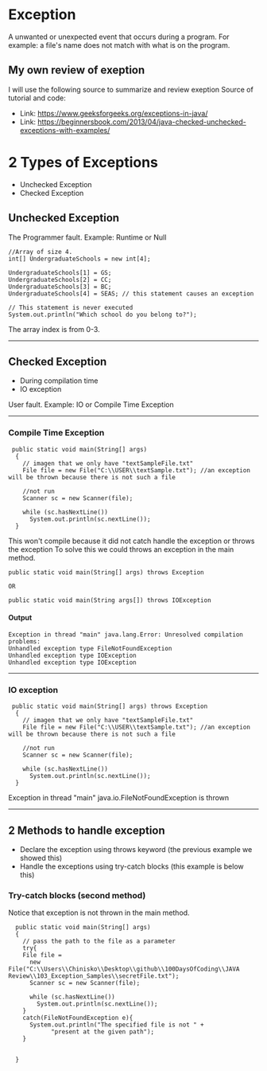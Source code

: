 # Exception
A unwanted or unexpected event that occurs during a program.
For example: a file's name does not match with what is on the program. 

## My own review of exeption

I will use the following source to summarize and review exeption 
Source of tutorial and code:

- Link: https://www.geeksforgeeks.org/exceptions-in-java/
- Link: https://beginnersbook.com/2013/04/java-checked-unchecked-exceptions-with-examples/


# 2 Types of Exceptions 

* Unchecked Exception 
* Checked Exception 

## Unchecked Exception
The Programmer fault. 
Example: Runtime or Null

```
//Array of size 4. 
int[] UndergraduateSchools = new int[4];

UndergraduateSchools[1] = GS;
UndergraduateSchools[2] = CC;
UndergraduateSchools[3] = BC;
UndergraduateSchools[4] = SEAS; // this statement causes an exception 

// This statement is never executed
System.out.println("Which school do you belong to?");

```
The array index is from 0-3. 

---

## Checked Exception
* During compilation time 
* IO exception

User fault. 
Example: IO or Compile Time Exception

--- 
### Compile Time Exception

```
 public static void main(String[] args)
  {
    // imagen that we only have "textSampleFile.txt"
    File file = new File("C:\\USER\\textSample.txt"); //an exception will be thrown because there is not such a file

    //not run 
    Scanner sc = new Scanner(file);
 
    while (sc.hasNextLine())
      System.out.println(sc.nextLine());
  }

```
This won't compile because it did not catch handle the exception or throws  the exception
To solve this we could throws an exception in the main method. 

```
public static void main(String[] args) throws Exception

OR 

public static void main(String args[]) throws IOException
```

#### Output
```
Exception in thread "main" java.lang.Error: Unresolved compilation problems: 
Unhandled exception type FileNotFoundException
Unhandled exception type IOException
Unhandled exception type IOException
```
---
### IO exception

```
 public static void main(String[] args) throws Exception
  {
    // imagen that we only have "textSampleFile.txt"
    File file = new File("C:\\USER\\textSample.txt"); //an exception will be thrown because there is not such a file

    //not run 
    Scanner sc = new Scanner(file);
 
    while (sc.hasNextLine())
      System.out.println(sc.nextLine());
  }

```

Exception in thread "main" java.io.FileNotFoundException 
is thrown 

---

## 2 Methods to handle exception
- Declare the exception using throws keyword (the previous example we showed this)
- Handle the exceptions using try-catch blocks (this example is below this)

### Try-catch blocks (second method)

Notice that exception is not thrown in the main method.

```
  public static void main(String[] args) 
  {
    // pass the path to the file as a parameter
    try{
    File file =
      new File("C:\\Users\\Chinisko\\Desktop\\github\\100DaysOfCoding\\JAVA Review\\103_Exception_Samples\\secretFile.txt");
      Scanner sc = new Scanner(file);
 
      while (sc.hasNextLine())
        System.out.println(sc.nextLine());
    }
    catch(FileNotFoundException e){
      System.out.println("The specified file is not " +
			"present at the given path");
    }

   
  }
```





